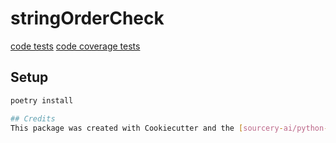 # stringOrderCheck

[code tests](reports/codetests/index.html)
[code coverage tests](reports/codeCov/index.html)
## Setup
```sh
poetry install

## Credits
This package was created with Cookiecutter and the [sourcery-ai/python-best-practices-cookiecutter](https://github.com/sourcery-ai/python-best-practices-cookiecutter) project template.
